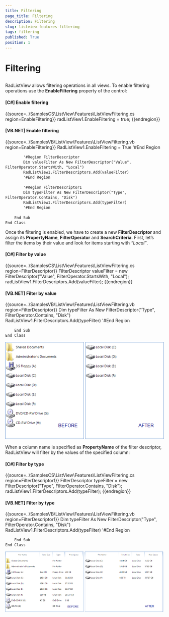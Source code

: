 ```yaml
---
title: Filtering
page_title: Filtering
description: Filtering
slug: listview-features-filtering
tags: filtering
published: True
position: 1
---
```


# Filtering



## 

RadListView allows filtering operations in all views. To enable filtering operations use
        	the __EnableFiltering__ property of the control:
        

#### __[C#] Enable filtering__

{{source=..\SamplesCS\ListView\Features\ListViewFiltering.cs region=EnableFiltering}}
	            radListView1.EnableFiltering = true;
	{{endregion}}



#### __[VB.NET] Enable filtering__

{{source=..\SamplesVB\ListView\Features\ListViewFiltering.vb region=EnableFiltering}}
	        RadListView1.EnableFiltering = True
	        '#End Region
	
	        '#Region FilterDescriptor
	        Dim valueFilter As New FilterDescriptor("Value", FilterOperator.StartsWith, "Local")
	        RadListView1.FilterDescriptors.Add(valueFilter)
	        '#End Region
	
	        '#Region FilterDescriptor1
	        Dim typeFilter As New FilterDescriptor("Type", FilterOperator.Contains, "Disk")
	        RadListView1.FilterDescriptors.Add(typeFilter)
	        '#End Region
	
	    End Sub
	End Class



Once the filtering is enabled, we have to create a new __FilterDescriptor__ 
			and assign its __PropertyName__, __FilterOperator__ 
			and __SearchCriteria__. First, let’s filter the items by their value and look
			for items starting with *“Local”*.
		

#### __[C#] Filter by value__

{{source=..\SamplesCS\ListView\Features\ListViewFiltering.cs region=FilterDescriptor}}
	            FilterDescriptor valueFilter = new FilterDescriptor("Value", FilterOperator.StartsWith, "Local");
	            radListView1.FilterDescriptors.Add(valueFilter);
	{{endregion}}



#### __[VB.NET] Filter by value__

{{source=..\SamplesVB\ListView\Features\ListViewFiltering.vb region=FilterDescriptor}}
	        Dim typeFilter As New FilterDescriptor("Type", FilterOperator.Contains, "Disk")
	        RadListView1.FilterDescriptors.Add(typeFilter)
	        '#End Region
	
	    End Sub
	End Class



![listview-features-filtering 001](images/listview-features-filtering001.png)

When a column name is specified as __PropertyName__ of the filter descriptor,
        	RadListView will filter by the values of the specified column:
        

#### __[C#] Filter by type__

{{source=..\SamplesCS\ListView\Features\ListViewFiltering.cs region=FilterDescriptor1}}
	            FilterDescriptor typeFilter = new FilterDescriptor("Type", FilterOperator.Contains, "Disk");
	            radListView1.FilterDescriptors.Add(typeFilter);
	{{endregion}}



#### __[VB.NET] Filter by type__

{{source=..\SamplesVB\ListView\Features\ListViewFiltering.vb region=FilterDescriptor1}}
	        Dim typeFilter As New FilterDescriptor("Type", FilterOperator.Contains, "Disk")
	        RadListView1.FilterDescriptors.Add(typeFilter)
	        '#End Region
	
	    End Sub
	End Class



![listview-features-filtering 002](images/listview-features-filtering002.png)
